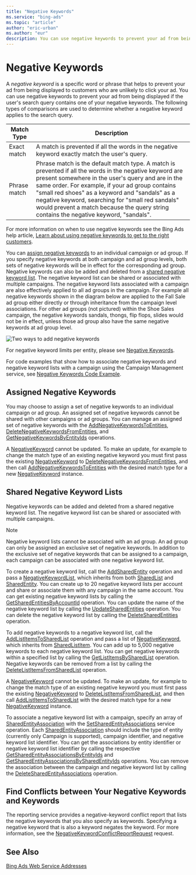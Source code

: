 ```yaml
---
title: "Negative Keywords"
ms.service: "bing-ads"
ms.topic: "article"
author: "eric-urban"
ms.author: "eur"
description: You can use negative keywords to prevent your ad from being displayed if the user's search query contains one of your negative keywords.
---
```

# Negative Keywords
A *negative keyword* is a specific word or phrase that helps to prevent your ad from being displayed to customers who are unlikely to click your ad. You can use negative keywords to prevent your ad from being displayed if the user's search query contains one of your negative keywords. The following types of comparisons are used to determine whether a negative keyword applies to the search query.

|Match Type|Description|
|--------------|---------------|
|Exact match|A match is prevented if all the words in the negative keyword exactly match the user's query.|
|Phrase match|Phrase match is the default match type. A match is prevented if all the words in the negative keyword are present somewhere in the user's query and are in the same order. For example, if your ad group contains "small red shoes" as a keyword and "sandals" as a negative keyword, searching for "small red sandals" would prevent a match because the query string contains the negative keyword, "sandals".|
For more information on when to use negative keywords see the Bing Ads help article, [Learn about using negative keywords to get to the right customers](http://help.bingads.microsoft.com/apex/index/3/en-us/51014).

You can [assign negative keywords](#assignednegativekeywords) to an individual campaign or ad group. If you specify negative keywords at both campaign and ad group levels, both sets of negative keywords will be in effect for the corresponding ad group. Negative keywords can also be added and deleted from a [shared negative keyword list](#sharednegativekeywordlists). The negative keyword list can be shared or associated with multiple campaigns. The negative keyword lists associated with a campaign are also effectively applied to all ad groups in the campaign. For example all negative keywords shown in the diagram below are applied to the Fall Sale ad group either directly or through inheritance from the campaign level associations. For other ad groups (not pictured) within the Shoe Sales campaign, the negative keywords sandals, thongs, flip flops, slides would not be in effect, unless those ad group also have the same negative keywords at ad group level.

![Two ways to add negative keywords](/bingads/guides/media/negative-keywords-structured.png "Two ways to add negative keywords")

For negative keyword limits per entity, please see [Negative Keywords](/bingads/guides/entity-hierarchy-limits#negativekeywords).

For code examples that show how to associate negative keywords and negative keyword lists with a campaign using the Campaign Management service, see [Negative Keywords Code Example](/bingads/guides/code-example-negative-keywords).

## <a name="assignednegativekeywords"></a>Assigned Negative Keywords
You may choose to assign a set of negative keywords to an individual campaign or ad group. An assigned set of negative keywords cannot be shared with other campaigns or ad groups. You can manage an assigned set of negative keywords with the [AddNegativeKeywordsToEntities](/binga/bingads/campaign-management-service/addnegativekeywordstoentities), [DeleteNegativeKeywordsFromEntities](/binga/bingads/campaign-management-service/deletenegativekeywordsfromentities), and [GetNegativeKeywordsByEntityIds](/binga/bingads/campaign-management-service/getnegativekeywordsbyentityids) operations.

A [NegativeKeyword](/binga/bingads/campaign-management-service/negativekeyword) cannot be updated. To make an update, for example to change the match type of an existing negative keyword you must first pass the existing [NegativeKeyword](/binga/bingads/campaign-management-service/negativekeyword) to [DeleteNegativeKeywordsFromEntities](/binga/bingads/campaign-management-service/deletenegativekeywordsfromentities), and then call [AddNegativeKeywordsToEntities](/binga/bingads/campaign-management-service/addnegativekeywordstoentities) with the desired match type for a new [NegativeKeyword](/binga/bingads/campaign-management-service/negativekeyword) instance.

## <a name="sharednegativekeywordlists"></a>Shared Negative Keyword Lists
Negative keywords can be added and deleted from a shared negative keyword list. The negative keyword list can be shared or associated with multiple campaigns.

> [!NOTE]
> Negative keyword lists cannot be associated with an ad group. An ad group can only be assigned an exclusive set of negative keywords. In addition to the exclusive set of negative keywords that can be assigned to a campaign, each campaign can be associated with one negative keyword list.

To create a negative keyword list, call the [AddSharedEntity](/binga/bingads/campaign-management-service/addsharedentity) operation and pass a [NegativeKeywordList](/binga/bingads/campaign-management-service/negativekeywordlist), which inherits from both [SharedList](/binga/bingads/campaign-management-service/sharedlist) and [SharedEntity](/binga/bingads/campaign-management-service/sharedentity). You can create up to 20 negative keyword lists per account and share or associate them with any campaign in the same account. You can get existing negative keyword lists by calling the [GetSharedEntitiesByAccountId](/binga/bingads/campaign-management-service/getsharedentitiesbyaccountid) operation. You can update the name of the negative keyword list by calling the [UpdateSharedEntities](/binga/bingads/campaign-management-service/updatesharedentities) operation. You can delete the negative keyword list by calling the [DeleteSharedEntities](/binga/bingads/campaign-management-service/deletesharedentities) operation.

To add negative keywords to a negative keyword list, call the [AddListItemsToSharedList](/binga/bingads/campaign-management-service/addlistitemstosharedlist) operation and pass a list of [NegativeKeyword](/binga/bingads/campaign-management-service/negativekeyword), which inherits from [SharedListItem](/binga/bingads/campaign-management-service/sharedlistitem). You can add up to 5,000 negative keywords to each negative keyword list. You can get negative keywords within a specified list by calling the [GetListItemsBySharedList](/binga/bingads/campaign-management-service/getlistitemsbysharedlist) operation. Negative keywords can be removed from a list by calling the [DeleteListItemsFromSharedList](/binga/bingads/campaign-management-service/deletelistitemsfromsharedlist) operation.

A [NegativeKeyword](/binga/bingads/campaign-management-service/negativekeyword) cannot be updated. To make an update, for example to change the match type of an existing negative keyword you must first pass the existing [NegativeKeyword](/binga/bingads/campaign-management-service/negativekeyword) to [DeleteListItemsFromSharedList](/binga/bingads/campaign-management-service/deletelistitemsfromsharedlist), and then call [AddListItemsToSharedList](/binga/bingads/campaign-management-service/addlistitemstosharedlist) with the desired match type for a new [NegativeKeyword](/binga/bingads/campaign-management-service/negativekeyword) instance.

To associate a negative keyword list with a campaign, specify an array of [SharedEntityAssociation](/binga/bingads/campaign-management-service/sharedentityassociation) with the [SetSharedEntityAssociations](/binga/bingads/campaign-management-service/setsharedentityassociations) service operation. Each [SharedEntityAssociation](/binga/bingads/campaign-management-service/sharedentityassociation) should include the type of entity (currently only Campaign is supported), campaign identifier, and negative keyword list identifier. You can get the associations by entity identifier or negative keyword list identifier by calling the respective [GetSharedEntityAssociationsByEntityIds](/binga/bingads/campaign-management-service/getsharedentityassociationsbyentityids) and [GetSharedEntityAssociationsBySharedEntityIds](/binga/bingads/campaign-management-service/getsharedentityassociationsbysharedentityids) operations. You can remove the association between the campaign and negative keyword list by calling the [DeleteSharedEntityAssociations](/binga/bingads/campaign-management-service/deletesharedentityassociations) operation.

## Find Conflicts between Your Negative Keywords and Keywords
The reporting service provides a negative-keyword conflict report that lists the negative keywords that you also specify as keywords. Specifying a negative keyword that is also a keyword negates the keyword. For more information, see the [NegativeKeywordConflictReportRequest](/binga/bingads/reporting-service/negativekeywordconflictreportrequest) request.

## See Also
[Bing Ads Web Service Addresses](/bingads/guides/web-service-addresses)

